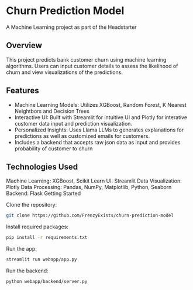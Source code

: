 # Churn Prediction Model

A Machine Learning project as part of the Headstarter 

## Overview

This project predicts bank customer churn using machine learning algorithms. Users can input customer details to assess the likelihood of churn and view visualizations of the predictions.

## Features

- Machine Learning Models: Utilizes XGBoost, Random Forest, K Nearest Neightbors and Decision Trees 
- Interactive UI: Built with Streamlit for intuitive UI and Plotly for interative customer data input and prediction visualization.
- Personalized Insights: Uses Llama LLMs to generates explanations for predictions as well as customized emails for customers.
- Includes a backend that accepts raw json data as input and provides probability of customer to churn

## Technologies Used

Machine Learning: XGBoost, Scikit Learn
UI: Streamlit
Data Visualization: Plotly
Data Processing: Pandas, NumPy, Matplotlib, Python, Seaborn
Backend: Flask
Getting Started

Clone the repository:
```bash
git clone https://github.com/FrenzyExists/churn-prediction-model
```

Install required packages:
```bash
pip install -r requirements.txt
```

Run the app:

```bash
streamlit run webapp/app.py
```

Run the backend:

```bash
python webapp/backend/server.py
```